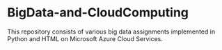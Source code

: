 # BigData-and-CloudComputing

This repository consists of various big data assignments implemented in Python and HTML on Microsoft Azure Cloud Services.
